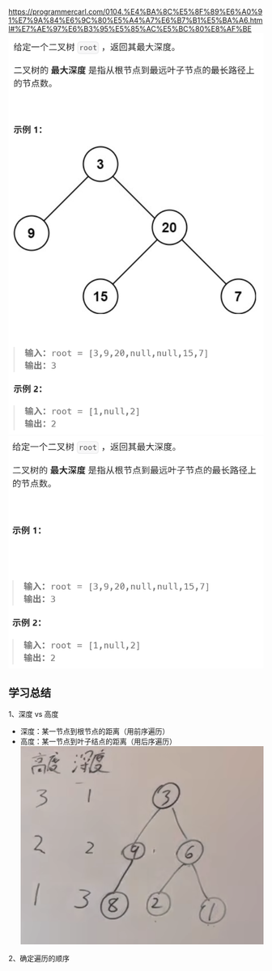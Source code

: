 https://programmercarl.com/0104.%E4%BA%8C%E5%8F%89%E6%A0%91%E7%9A%84%E6%9C%80%E5%A4%A7%E6%B7%B1%E5%BA%A6.html#%E7%AE%97%E6%B3%95%E5%85%AC%E5%BC%80%E8%AF%BE  
![img_8.png](img_8.png)![img_7.png](img_7.png)

## 学习总结
1、深度 vs 高度
- 深度：某一节点到根节点的距离（用前序遍历）
- 高度：某一节点到叶子结点的距离（用后序遍历）
![img_1.png](img_1.png)

2、确定遍历的顺序  
